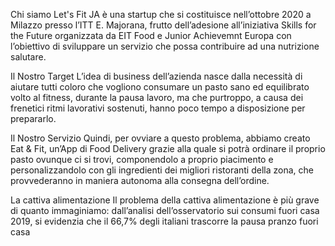 Chi siamo
Let's Fit JA è una startup che si costituisce nell’ottobre 2020 a Milazzo presso l’ITT E. Majorana, frutto dell’adesione all’iniziativa Skills for the Future organizzata da EIT Food e Junior Achievemnt Europa con l’obiettivo di sviluppare un servizio che possa contribuire ad una nutrizione salutare.

Il Nostro Target
L’idea di business dell’azienda nasce dalla necessità di aiutare tutti coloro che vogliono consumare un pasto sano ed equilibrato volto al fitness, durante la pausa lavoro, ma che purtroppo, a causa dei frenetici ritmi lavorativi sostenuti, hanno poco tempo a disposizione per prepararlo.

Il Nostro Servizio
Quindi, per ovviare a questo problema, abbiamo creato Eat & Fit, un’App di Food Delivery grazie alla quale si potrà ordinare il proprio pasto ovunque ci si trovi, componendolo a proprio piacimento e personalizzandolo con gli ingredienti dei migliori ristoranti della zona, che provvederanno in maniera autonoma alla consegna dell’ordine.

La cattiva alimentazione
Il problema della cattiva alimentazione è più grave di quanto immaginiamo: dall’analisi dell’osservatorio sui consumi fuori casa 2019, si evidenzia che il 66,7% degli italiani trascorre la pausa pranzo fuori casa